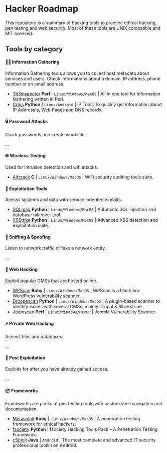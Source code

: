 # Hacker Roadmap

This repository is a summary of hacking tools to practice ethical hacking, pen testing and web security. Most of these tools are UNIX compatible and MIT licensed.

## Tools by category

#### :male_detective: Information Gathering

Information Gathering tools allows you to collect host metadata about services and users. Check informations about a domain, IP address, phone number or an email address.

- [Th3inspector](https://github.com/Moham3dRiahi/Th3inspector) **Perl** | `Linux/Windows/MacOS` | All in one tool for Information Gathering written in Perl.
- [Crips](https://github.com/Manisso/Crips) **Python** | `Linux/Android` | IP Tools To quickly get information about IP Address's, Web Pages and DNS records.

#### :lock: Password Attacks

Crack passwords and create wordlists.

...

#### :globe_with_meridians: Wireless Testing

Used for intrusion detection and wifi attacks.

- [Aircrack](https://github.com/aircrack-ng/aircrack-ng) **C** | `Linux/Windows/MacOS` | WiFi security auditing tools suite.

#### :wrench: Exploitation Tools

Acesss systems and data with service-oriented exploits.

- [SQLmap](https://github.com/sqlmapproject/sqlmap) **Python** | `Linux/Windows/MacOS` | Automatic SQL injection and database takeover tool.
- [XSStrike](https://github.com/UltimateHackers/XSStrike) **Python** | `Linux/Windows/MacOS` | Advanced XSS detection and exploitation suite.

#### :busts_in_silhouette: Sniffing & Spoofing

Listen to network traffic or fake a network entity.

...

#### :rocket: Web Hacking

Exploit popular CMSs that are hosted online.

- [WPScan](https://github.com/wpscanteam/wpscan) **Ruby** | `Linux/Windows/MacOS` | WPScan is a black box WordPress vulnerability scanner.
- [Droopescan](https://github.com/droope/droopescan) **Python** | `Linux/Windows/MacOS` | A plugin-based scanner to identify issues with several CMSs, mainly Drupal & Silverstripe.
- [Joomscan](https://github.com/rezasp/joomscan) **Perl** | `Linux/Windows/MacOS` | Joomla Vulnerability Scanner.

#### :zap: Private Web Hacking

Access files and databases.

...

#### :tada: Post Exploitation

Exploits for after you have already gained access.

...

#### :package: Frameworks

Frameworks are packs of pen testing tools with custom shell navigation and documentation.

- [Metasploit](https://github.com/rapid7/metasploit-framework) **Ruby** | `Linux/Windows/MacOS` | A penetration testing framework for ethical hackers.
- [fsociety](https://github.com/Manisso/fsociety) **Python** | fsociety Hacking Tools Pack – A Penetration Testing Framework.
- [cSploit](https://github.com/cSploit/android) **Java** | `Android` | The most complete and advanced IT security professional toolkit on Android.
